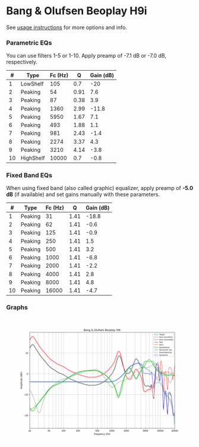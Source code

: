 # Bang & Olufsen Beoplay H9i
See [usage instructions](https://github.com/jaakkopasanen/AutoEq#usage) for more options and info.

### Parametric EQs
You can use filters 1-5 or 1-10. Apply preamp of -7.1 dB or -7.0 dB, respectively.

|   # | Type      |   Fc (Hz) |    Q |   Gain (dB) |
|-----|-----------|-----------|------|-------------|
|   1 | LowShelf  |       105 | 0.7  |       -20   |
|   2 | Peaking   |        54 | 0.91 |         7.6 |
|   3 | Peaking   |        87 | 0.38 |         3.9 |
|   4 | Peaking   |      1360 | 2.99 |       -11.8 |
|   5 | Peaking   |      5950 | 1.67 |         7.1 |
|   6 | Peaking   |       493 | 1.88 |         1.1 |
|   7 | Peaking   |       981 | 2.43 |        -1.4 |
|   8 | Peaking   |      2274 | 3.37 |         4.3 |
|   9 | Peaking   |      3210 | 4.14 |        -3.8 |
|  10 | HighShelf |     10000 | 0.7  |        -0.8 |

### Fixed Band EQs
When using fixed band (also called graphic) equalizer, apply preamp of **-5.0 dB** (if available) and set gains manually with these parameters.

|   # | Type    |   Fc (Hz) |    Q |   Gain (dB) |
|-----|---------|-----------|------|-------------|
|   1 | Peaking |        31 | 1.41 |       -18.8 |
|   2 | Peaking |        62 | 1.41 |        -0.6 |
|   3 | Peaking |       125 | 1.41 |        -0.9 |
|   4 | Peaking |       250 | 1.41 |         1.5 |
|   5 | Peaking |       500 | 1.41 |         3.2 |
|   6 | Peaking |      1000 | 1.41 |        -6.8 |
|   7 | Peaking |      2000 | 1.41 |        -2.2 |
|   8 | Peaking |      4000 | 1.41 |         2.8 |
|   9 | Peaking |      8000 | 1.41 |         4.8 |
|  10 | Peaking |     16000 | 1.41 |        -4.7 |

### Graphs
![](./Bang%20&%20Olufsen%20Beoplay%20H9i.png)

